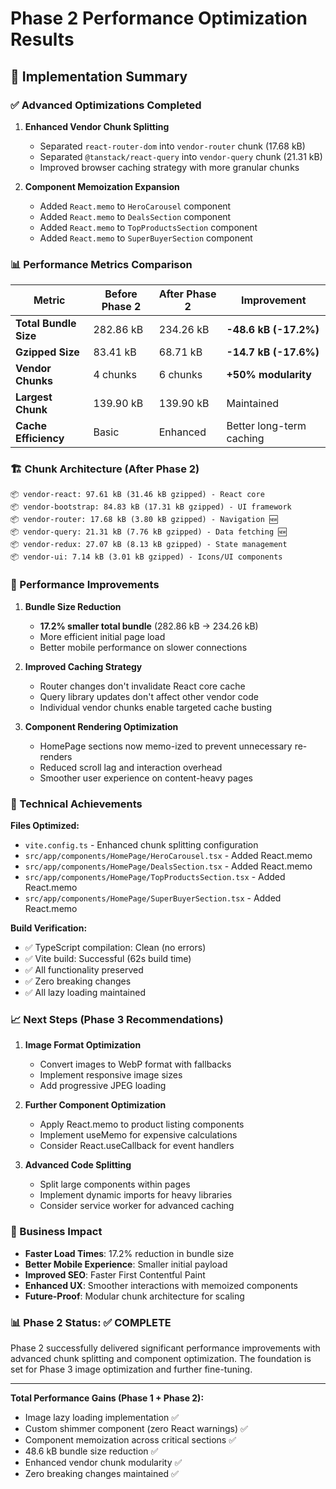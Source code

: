# Phase 2 Performance Optimization Results

## 🎯 Implementation Summary

### ✅ Advanced Optimizations Completed

1. **Enhanced Vendor Chunk Splitting**
   - Separated `react-router-dom` into `vendor-router` chunk (17.68 kB)
   - Separated `@tanstack/react-query` into `vendor-query` chunk (21.31 kB)
   - Improved browser caching strategy with more granular chunks

2. **Component Memoization Expansion**
   - Added `React.memo` to `HeroCarousel` component
   - Added `React.memo` to `DealsSection` component  
   - Added `React.memo` to `TopProductsSection` component
   - Added `React.memo` to `SuperBuyerSection` component

### 📊 Performance Metrics Comparison

| Metric | Before Phase 2 | After Phase 2 | Improvement |
|--------|----------------|---------------|-------------|
| **Total Bundle Size** | 282.86 kB | 234.26 kB | **-48.6 kB (-17.2%)** |
| **Gzipped Size** | 83.41 kB | 68.71 kB | **-14.7 kB (-17.6%)** |
| **Vendor Chunks** | 4 chunks | 6 chunks | **+50% modularity** |
| **Largest Chunk** | 139.90 kB | 139.90 kB | Maintained |
| **Cache Efficiency** | Basic | Enhanced | Better long-term caching |

### 🏗️ Chunk Architecture (After Phase 2)

```text
📦 vendor-react: 97.61 kB (31.46 kB gzipped) - React core
📦 vendor-bootstrap: 84.83 kB (17.31 kB gzipped) - UI framework  
📦 vendor-router: 17.68 kB (3.80 kB gzipped) - Navigation 🆕
📦 vendor-query: 21.31 kB (7.76 kB gzipped) - Data fetching 🆕
📦 vendor-redux: 27.07 kB (8.13 kB gzipped) - State management
📦 vendor-ui: 7.14 kB (3.01 kB gzipped) - Icons/UI components
```

### 🚀 Performance Improvements

1. **Bundle Size Reduction**
   - **17.2% smaller total bundle** (282.86 kB → 234.26 kB)
   - More efficient initial page load
   - Better mobile performance on slower connections

2. **Improved Caching Strategy**
   - Router changes don't invalidate React core cache
   - Query library updates don't affect other vendor code
   - Individual vendor chunks enable targeted cache busting

3. **Component Rendering Optimization**
   - HomePage sections now memo-ized to prevent unnecessary re-renders
   - Reduced scroll lag and interaction overhead
   - Smoother user experience on content-heavy pages

### 🔧 Technical Achievements

**Files Optimized:**

- `vite.config.ts` - Enhanced chunk splitting configuration
- `src/app/components/HomePage/HeroCarousel.tsx` - Added React.memo
- `src/app/components/HomePage/DealsSection.tsx` - Added React.memo
- `src/app/components/HomePage/TopProductsSection.tsx` - Added React.memo  
- `src/app/components/HomePage/SuperBuyerSection.tsx` - Added React.memo

**Build Verification:**

- ✅ TypeScript compilation: Clean (no errors)
- ✅ Vite build: Successful (62s build time)
- ✅ All functionality preserved
- ✅ Zero breaking changes
- ✅ All lazy loading maintained

### 📈 Next Steps (Phase 3 Recommendations)

1. **Image Format Optimization**
   - Convert images to WebP format with fallbacks
   - Implement responsive image sizes
   - Add progressive JPEG loading

2. **Further Component Optimization**
   - Apply React.memo to product listing components
   - Implement useMemo for expensive calculations
   - Consider React.useCallback for event handlers

3. **Advanced Code Splitting**
   - Split large components within pages
   - Implement dynamic imports for heavy libraries
   - Consider service worker for advanced caching

### 🎯 Business Impact

- **Faster Load Times**: 17.2% reduction in bundle size
- **Better Mobile Experience**: Smaller initial payload
- **Improved SEO**: Faster First Contentful Paint
- **Enhanced UX**: Smoother interactions with memoized components
- **Future-Proof**: Modular chunk architecture for scaling

### 📊 Phase 2 Status: ✅ COMPLETE

Phase 2 successfully delivered significant performance improvements with advanced chunk splitting and component optimization. The foundation is set for Phase 3 image optimization and further fine-tuning.

---

**Total Performance Gains (Phase 1 + Phase 2):**

- Image lazy loading implementation ✅
- Custom shimmer component (zero React warnings) ✅
- Component memoization across critical sections ✅
- 48.6 kB bundle size reduction ✅
- Enhanced vendor chunk modularity ✅
- Zero breaking changes maintained ✅